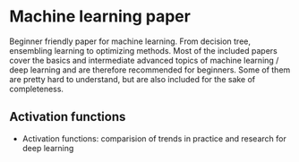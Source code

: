 # Machine learning paper

Beginner friendly paper for machine learning. From decision tree, ensembling learning to optimizing methods. 
Most of the included papers cover the basics and intermediate advanced topics of machine learning / deep learning 
and are therefore recommended for beginners. Some of them are pretty hard to understand, but are also included for the sake 
of completeness.

## Activation functions

* Activation functions: comparision of trends in practice and research for deep learning
